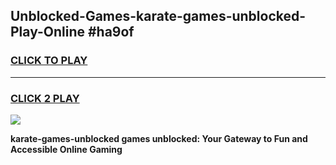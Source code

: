 
## Unblocked-Games-karate-games-unblocked-Play-Online #ha9of
<h3>
<a href="https://news.freeplayer.one?title=karate-games-unblocked&ref=3">CLICK TO PLAY</a></h3>
<hr>

<h3>
<a href="https://news.freeplayer.one?title=karate-games-unblocked&ref=3">CLICK 2 PLAY</a>
  
</h3>

<a href="https://news.freeplayer.one?title=karate-games-unblocked&ref=3"><img src="https://clearcache.store/games.png"></a>


**karate-games-unblocked games unblocked: Your Gateway to Fun and Accessible Online Gaming**
